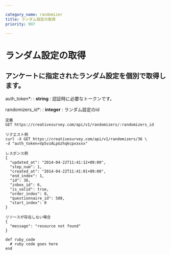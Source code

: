 ```yaml
---

category_name: randomizer
title: ランダム設定の取得
priority: 997

---
```


# ランダム設定の取得

## アンケートに指定されたランダム設定を個別で取得します。

auth_token*:
: __string__
: 認証時に必要なトークンです。

randomizers_id*:
: __integer__
: ランダム設定のid

~~~
定義
GET https://creativesurvey.com/api/v1/randomizers/:randomizers_id

リクエスト例
curl -X GET https://creativesurvey.com/api/v1/randomizers/36 \
-d "auth_token=Vp5vzALpGzhqkcpxxxxx"

レスポンス例
{
  "updated_at": "2014-04-22T11:41:12+09:00",
  "step_num": 1,
  "created_at": "2014-04-22T11:41:01+09:00",
  "end_index": 1,
  "id": 36,
  "inbox_id": 6,
  "is_valid": true,
  "order_index": 0,
  "questionnaire_id": 508,
  "start_index": 0
}

リソースが存在しない場合
{
  "message": "resource not found"
}
~~~

~~~
def ruby_code
  # ruby code goes here
end
~~~

